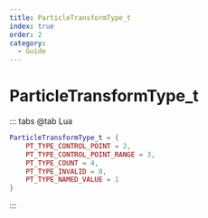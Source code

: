 ```yaml
---
title: ParticleTransformType_t
index: true
order: 2
category:
  - Guide
---
```


# ParticleTransformType_t
::: tabs
@tab Lua
```lua
ParticleTransformType_t = {
    PT_TYPE_CONTROL_POINT = 2,
    PT_TYPE_CONTROL_POINT_RANGE = 3,
    PT_TYPE_COUNT = 4,
    PT_TYPE_INVALID = 0,
    PT_TYPE_NAMED_VALUE = 1
}
```
:::